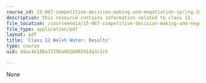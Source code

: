 ```yaml
---
course_id: 15-067-competitive-decision-making-and-negotiation-spring-2011
description: This resource contains information related to class 12.
file_location: /coursemedia/15-067-competitive-decision-making-and-negotiation-spring-2011/ddac4e188a3329ba9026002014a3c2c6_MIT15_067S11_Cl12_W_W_RE.pdf
file_type: application/pdf
layout: pdf
title: 'Class 12 Welsh Water: Results'
type: course
uid: ddac4e188a3329ba9026002014a3c2c6

---
```

None